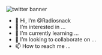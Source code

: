 ![twitter banner](https://user-images.githubusercontent.com/106529748/198833378-85fdcb90-96f2-4768-aa11-6905850550d3.png)


- 👋 Hi, I’m @Radiosnack
- 👀 I’m interested in ...
- 🌱 I’m currently learning ...
- 💞️ I’m looking to collaborate on ...
- 📫 How to reach me ...

<!---
Radiosnack/Radiosnack is a ✨ special ✨ repository because its `README.md` (this file) appears on your GitHub profile.
You can click the Preview link to take a look at your changes.
--->
